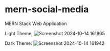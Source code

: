 # mern-social-media
MERN Stack Web Application

Light Theme:
![Screenshot 2024-10-14 161805](https://github.com/user-attachments/assets/fb5fec1f-5518-41e8-b1c0-58fc2eefee0e)

Dark Theme:
![Screenshot 2024-10-14 161942](https://github.com/user-attachments/assets/8c6127c4-d2e5-4d82-b48b-1fd04625a8e7)

